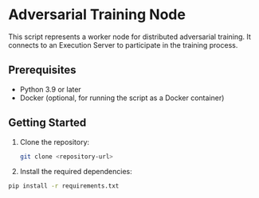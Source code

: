 # Adversarial Training Node

This script represents a worker node for distributed adversarial training. It connects to an Execution Server to participate in the training process.

## Prerequisites

- Python 3.9 or later
- Docker (optional, for running the script as a Docker container)

## Getting Started

1. Clone the repository:
   ```bash
   git clone <repository-url>
   ```
   
3. Install the required dependencies:
  ```bash
  pip install -r requirements.txt
  ```
